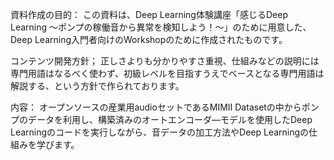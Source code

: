 資料作成の目的：
この資料は、Deep Learning体験講座「感じるDeep Learning ～ポンプの稼働音から異常を検知しよう！～」のために用意した、Deep Learning入門者向けのWorkshopのために作成されたものです。

コンテンツ開発方針；
正しさよりも分かりやすさ重視、仕組みなどの説明には専門用語はなるべく使わず、初級レベルを目指すうえでベースとなる専門用語は解説する、という方針で作られております。

内容：
オープンソースの産業用audioセットであるMIMII Datasetの中からポンプのデータを利用し、構築済みのオートエンコーダ―モデルを使用したDeep Learningのコードを実行しながら、音データの加工方法やDeep Learningの仕組みを学びます。
